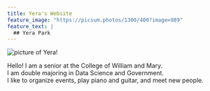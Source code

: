 ```yaml
---
title: Yera's Website
feature_image: "https://picsum.photos/1300/400?image=989"
feature_text: |
  ## Yera Park
---
```


<img src="https://imgur.com/IRmnLB1" alt="picture of Yera!">

Hello! I am a senior at the College of William and Mary.<br>
I am double majoring in Data Science and Government.<br>
I like to organize events, play piano and guitar, and meet new people.